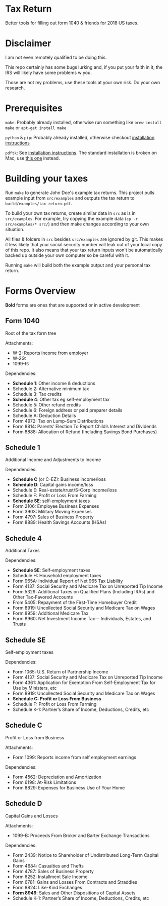 
# Tax Return

Better tools for filling out form 1040 & friends for 2018 US taxes.

# Disclaimer

I am not even remotely qualified to be doing this.

This repo certainly has some bugs lurking and, if you put your faith in it, the IRS will likely have some problems w you.

Those are not my problems, use these tools at your own risk. Do your own research.

# Prerequisites

`make`: Probably already installed, otherwise run something like `brew install make` or `apt-get install make`

`python` & `pip`: Probably already installed, otherwise checkout [installation instructions](https://www.python.org/downloads/)

`pdftk`: See [installation instructions](https://www.pdflabs.com/tools/pdftk-server/). The standard installation is broken on Mac, use [this one](https://stackoverflow.com/a/39814799) instead.

# Building your taxes

Run `make` to generate John Doe's example tax returns. This project pulls example input from `src/examples` and outputs the tax return to `build/examples/tax-return.pdf`.

To build your own tax returns, create similar data in `src` as is in `src/examples`. For example, try copying the example data (`cp -r src/examples/* src/`) and then make changes according to your own situation.

All files & folders in `src` besides `src/examples` are ignored by git. This makes it less likely that your social security number will leak out of your local copy of this repo. It also means that your tax return inputs won't be automatically backed up outside your own computer so be careful with it.

Running `make` will build both the example output and your personal tax return.

# Forms Overview

**Bold** forms are ones that are supported or in active development

## Form 1040

Root of the tax form tree

Attachments:
 - W-2: Reports income from employer
 - W-2G:
 - 1099-R:

Dependencies:
 - **Schedule 1**: Other income & deductions
 - Schedule 2: Alternative minimum tax
 - Schedule 3: Tax credits
 - **Schedule 4**: Other tax eg self-employment tax
 - Schedule 5: Other refund credits
 - Schedule 6: Foreign address or paid preparer details
 - Schedule A: Deduction Details
 - Form 4972: Tax on Lump-Sum Distributions
 - Form 8814: Parents’ Election To Report Child’s Interest and Dividends
 - Form 8888: Allocation of Refund (Including Savings Bond Purchases)

## Schedule 1

Additional Income and Adjustments to Income

Dependencies:
 - **Schedule C** (or C-EZ): Business income/loss
 - **Schedule D**: Capital gains income/loss
 - Schedule E: Real-estate/trust/S-Corp income/loss
 - Schedule F: Profit or Loss From Farming
 - **Schedule SE**: self-employment taxes
 - Form 2106: Employee Business Expenses
 - Form 3903: Military Moving Expenses
 - Form 4797: Sales of Business Property
 - Form 8889: Health Savings Accounts (HSAs)

## Schedule 4

Additional Taxes

Dependencies:
 - **Schedule SE**: Self-employment taxes
 - Schedule H: Household employment taxes
 - Form 965A: Individual Report of Net 965 Tax Liability
 - Form 4137: Social Security and Medicare Tax on Unreported Tip Income
 - Form 5329: Additional Taxes on Qualified Plans (Including IRAs) and Other Tax-Favored Accounts
 - From 5405: Repayment of the First-Time Homebuyer Credit
 - Form 8919: Uncollected Social Security and Medicare Tax on Wages
 - Form 8959: Additional Medicare Tax
 - Form 8960: Net Investment Income Tax— Individuals, Estates, and Trusts

## Schedule SE

Self-employment taxes

Dependencies:
 - Form 1065: U.S. Return of Partnership Income
 - Form 4137: Social Security and Medicare Tax on Unreported Tip Income
 - Form 4361: Application for Exemption From Self-Employment Tax for Use by Ministers, etc
 - Form 8919: Uncollected Social Security and Medicare Tax on Wages
 - **Schedule C: Profit or Loss From Business**
 - Schedule F: Profit or Loss From Farming
 - Schedule K-1: Partner’s Share of Income, Deductions, Credits, etc

## Schedule C

Profit or Loss from Business

Attachments:
 - Form 1099: Reports income from self employment earnings

Dependencies:
 - Form 4562: Depreciation and Amortization
 - Form 6198: At-Risk Limitations
 - Form 8829: Expenses for Business Use of Your Home

## Schedule D

Capital Gains and Losses

Attachments:
 - 1099-B: Proceeds From Broker and Barter Exchange Transactions

Dependencies:
 - Form 2439: Notice to Shareholder of Undistributed Long-Term Capital Gains
 - Form 4684: Casualties and Thefts
 - Form 4787: Sales of Business Property
 - Form 6252: Installment Sale Income
 - Form 6781: Gains and Losses From Contracts and Straddles
 - Form 8824: Like-Kind Exchanges
 - **Form 8949**: Sales and Other Dispositions of Capital Assets
 - Schedule K-1: Partner’s Share of Income, Deductions, Credits, etc

